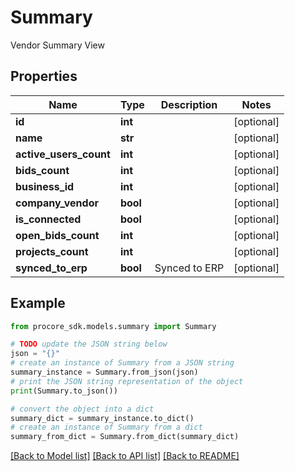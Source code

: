 # Summary

Vendor Summary View

## Properties

Name | Type | Description | Notes
------------ | ------------- | ------------- | -------------
**id** | **int** |  | [optional] 
**name** | **str** |  | [optional] 
**active_users_count** | **int** |  | [optional] 
**bids_count** | **int** |  | [optional] 
**business_id** | **int** |  | [optional] 
**company_vendor** | **bool** |  | [optional] 
**is_connected** | **bool** |  | [optional] 
**open_bids_count** | **int** |  | [optional] 
**projects_count** | **int** |  | [optional] 
**synced_to_erp** | **bool** | Synced to ERP | [optional] 

## Example

```python
from procore_sdk.models.summary import Summary

# TODO update the JSON string below
json = "{}"
# create an instance of Summary from a JSON string
summary_instance = Summary.from_json(json)
# print the JSON string representation of the object
print(Summary.to_json())

# convert the object into a dict
summary_dict = summary_instance.to_dict()
# create an instance of Summary from a dict
summary_from_dict = Summary.from_dict(summary_dict)
```
[[Back to Model list]](../README.md#documentation-for-models) [[Back to API list]](../README.md#documentation-for-api-endpoints) [[Back to README]](../README.md)


